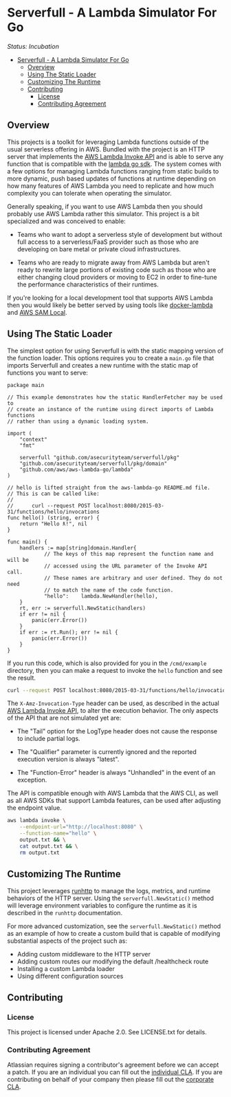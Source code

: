 <a id="markdown-serverfull---a-lambda-simulator-for-go" name="serverfull---a-lambda-simulator-for-go"></a>
# Serverfull - A Lambda Simulator For Go

*Status: Incubation*

<!-- TOC -->

- [Serverfull - A Lambda Simulator For Go](#serverfull---a-lambda-simulator-for-go)
    - [Overview](#overview)
    - [Using The Static Loader](#using-the-static-loader)
    - [Customizing The Runtime](#customizing-the-runtime)
    - [Contributing](#contributing)
        - [License](#license)
        - [Contributing Agreement](#contributing-agreement)

<!-- /TOC -->

<a id="markdown-overview" name="overview"></a>
## Overview

This projects is a toolkit for leveraging Lambda functions outside of the usual
serverless offering in AWS. Bundled with the project is an HTTP server that implements
the
[AWS Lambda Invoke API](https://docs.aws.amazon.com/lambda/latest/dg/API_Invoke.html)
and is able to serve any function that is compatible with the
[lambda go sdk](https://github.com/aws/aws-lambda-go). The system comes with a few
options for managing Lambda functions ranging from static builds to more dynamic,
push based updates of functions at runtime depending on how many features of AWS
Lambda you need to replicate and how much complexity you can tolerate when operating
the simulator.

Generally speaking, if you want to use AWS Lambda then you should probably use
AWS Lambda rather this simulator. This project is a bit specialized and was conceived
to enable:

-   Teams who want to adopt a serverless style of development but without
    full access to a serverless/FaaS provider such as those who are developing
    on bare metal or private cloud infrastructures.

-   Teams who are ready to migrate away from AWS Lambda but aren't ready to
    rewrite large portions of existing code such as those who are either changing
    cloud providers or moving to EC2 in order to fine-tune the performance
    characteristics of their runtimes.

If you're looking for a local development tool that supports AWS Lambda then you
would likely be better served by using tools like
[docker-lambda](https://github.com/lambci/docker-lambda) and
[AWS SAM Local](https://aws.amazon.com/blogs/aws/new-aws-sam-local-beta-build-and-test-serverless-applications-locally/).

<a id="markdown-using-the-static-loader" name="using-the-static-loader"></a>
## Using The Static Loader

The simplest option for using Serverfull is with the static mapping version of the
function loader. This options requires you to create a `main.go` file that
imports Serverfull and creates a new runtime with the static map of functions you
want to serve:

```golang
package main

// This example demonstrates how the static HandlerFetcher may be used to
// create an instance of the runtime using direct imports of Lambda functions
// rather than using a dynamic loading system.

import (
	"context"
	"fmt"

	serverfull "github.com/asecurityteam/serverfull/pkg"
	"github.com/asecurityteam/serverfull/pkg/domain"
	"github.com/aws/aws-lambda-go/lambda"
)

// hello is lifted straight from the aws-lambda-go README.md file.
// This is can be called like:
//
//		curl --request POST localhost:8080/2015-03-31/functions/hello/invocations
func hello() (string, error) {
	return "Hello ƛ!", nil
}

func main() {
	handlers := map[string]domain.Handler{
			// The keys of this map represent the function name and will be
			// accessed using the URL parameter of the Invoke API call.
			// These names are arbitrary and user defined. They do not need
			// to match the name of the code function.
			"hello":    lambda.NewHandler(hello),
    }
	rt, err := serverfull.NewStatic(handlers)
	if err != nil {
		panic(err.Error())
	}
	if err := rt.Run(); err != nil {
		panic(err.Error())
	}
}
```

If you run this code, which is also provided for you in the `/cmd/example`
directory, then you can make a request to invoke the `hello` function and
see the result.

```sh
curl --request POST localhost:8080/2015-03-31/functions/hello/invocations
```

The `X-Amz-Invocation-Type` header can be used, as described in the actual
[AWS Lambda Invoke API](https://docs.aws.amazon.com/lambda/latest/dg/API_Invoke.html),
to alter the execution behavior. The only aspects of the API that are not
simulated yet are:

-   The "Tail" option for the LogType header does not cause the
    response to include partial logs.

-   The "Qualifier" parameter is currently ignored and the reported
    execution version is always "latest".

-   The "Function-Error" header is always "Unhandled" in the event
    of an exception.

The API is compatible enough with AWS Lambda that the AWS CLI, as well
as all AWS SDKs that support Lambda features, can be used after adjusting
the endpoint value.

```sh
aws lambda invoke \
	--endpoint-url="http://localhost:8080" \
	--function-name="hello" \
    output.txt && \
    cat output.txt && \
    rm output.txt
```

<a id="markdown-customizing-the-runtime" name="customizing-the-runtime"></a>
## Customizing The Runtime

This project leverages [runhttp](https://github.com/asecurityteam/runhttp) to manage
the logs, metrics, and runtime behaviors of the HTTP server. Using the
`serverfull.NewStatic()` method will leverage environment variables to configure
the runtime as it is described in the `runhttp` documentation.

For more advanced customization, see the `serverfull.NewStatic()` method as an
example of how to create a custom build that is capable of modifying substantial
aspects of the project such as:

-   Adding custom middleware to the HTTP server
-   Adding custom routes our modifying the default /healthcheck route
-   Installing a custom Lambda loader
-   Using different configuration sources

<a id="markdown-contributing" name="contributing"></a>
## Contributing

<a id="markdown-license" name="license"></a>
### License

This project is licensed under Apache 2.0. See LICENSE.txt for details.

<a id="markdown-contributing-agreement" name="contributing-agreement"></a>
### Contributing Agreement

Atlassian requires signing a contributor's agreement before we can accept a
patch. If you are an individual you can fill out the
[individual CLA](https://na2.docusign.net/Member/PowerFormSigning.aspx?PowerFormId=3f94fbdc-2fbe-46ac-b14c-5d152700ae5d).
If you are contributing on behalf of your company then please fill out the
[corporate CLA](https://na2.docusign.net/Member/PowerFormSigning.aspx?PowerFormId=e1c17c66-ca4d-4aab-a953-2c231af4a20b).
